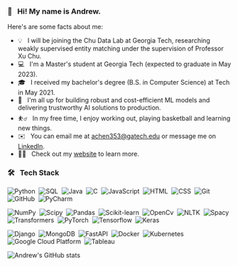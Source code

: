 ### 👋 &nbsp; Hi! My name is Andrew.

Here's are some facts about me:

- 💡 &nbsp; I will be joining the Chu Data Lab at Georgia Tech, researching weakly supervised entity matching under the supervision of Professor Xu Chu.
- 💻 &nbsp; I'm a Master's student at Georgia Tech (expected to graduate in May 2023).
- 🎓 &nbsp; I received my bachelor's degree (B.S. in Computer Science) at Tech in May 2021.
- 🌱 &nbsp; I'm all up for building robust and cost-efficient ML models and delivering trustworthy AI solutions to production.
- ⛹️‍♂️ &nbsp; In my free time, I enjoy working out, playing basketball and learning new things.
- ✉️ &nbsp; You can email me at achen353@gatech.edu or message me on [LinkedIn](https://www.linkedin.com/in/achen353/).
- 👨‍💻 &nbsp; Check out my [website](https://achen353.github.io/) to learn more.

### 🛠 &nbsp; Tech Stack

![Python](https://img.shields.io/badge/-Python-05122A?style=flat&logo=python)&nbsp;
![SQL](https://img.shields.io/badge/-SQL-05122A?style=flat&logo=mysql)&nbsp;
![Java](https://img.shields.io/badge/-Java-05122A?style=flat&logo=Java)&nbsp;
![C](https://img.shields.io/badge/-C-05122A?style=flat&logo=C)&nbsp;
![JavaScript](https://img.shields.io/badge/-JavaScript-05122A?style=flat&logo=javascript)&nbsp;
![HTML](https://img.shields.io/badge/-HTML-05122A?style=flat&logo=HTML5)&nbsp;
![CSS](https://img.shields.io/badge/-CSS-05122A?style=flat&logo=CSS3)&nbsp;
![Git](https://img.shields.io/badge/-Git-05122A?style=flat&logo=git)&nbsp;
![GitHub](https://img.shields.io/badge/-GitHub-05122A?style=flat&logo=github)&nbsp;
![PyCharm](https://img.shields.io/badge/-PyCharm-05122A?style=flat&logo=pycharm)&nbsp;

![NumPy](https://img.shields.io/badge/-Numpy-05122A?&style=flat&logo=numpy)&nbsp;
![Scipy](https://img.shields.io/badge/-Scipy-05122A?&style=flat&logo=scipy)&nbsp;
![Pandas](https://img.shields.io/badge/-Pandas-05122A?&style=flat&logo=pandas)&nbsp;
![Scikit-learn](https://img.shields.io/badge/-scikit--learn-05122A?&style=flat&logo=scikit-learn)&nbsp;
![OpenCv](https://img.shields.io/badge/-OpenCV-05122A?&style=flat&logo=openCV)&nbsp;
![NLTK](https://img.shields.io/badge/-NLTK-05122A?&style=flat&logo=NLTK)&nbsp;
![Spacy](https://img.shields.io/badge/-Spacy-05122A?&style=flat&logo=spacy)&nbsp;
![Transformers](https://img.shields.io/badge/-Transformers-05122A?&style=flat&logo=transformers)&nbsp;
![PyTorch](https://img.shields.io/badge/-PyTorch-05122A?&style=flat&logo=pytorch)&nbsp;
![Tensorflow](https://img.shields.io/badge/-Tensorflow-05122A?&style=flat&logo=tensorflow)&nbsp;
![Keras](https://img.shields.io/badge/-Keras-05122A?&style=flat&logo=keras)&nbsp;

![Django](https://img.shields.io/badge/-Django-05122A?style=flat&logo=django)&nbsp;
![MongoDB](https://img.shields.io/badge/-MongoDB-05122A?style=flat&logo=MongoDB)&nbsp;
![FastAPI](https://img.shields.io/badge/-FastAPI-05122A?style=flat&logo=FastAPI)&nbsp;
![Docker](https://img.shields.io/badge/-Docker-05122A?style=flat&logo=docker)&nbsp;
![Kubernetes](https://img.shields.io/badge/-Kubernetes-05122A?style=flat&logo=kubernetes)&nbsp;
![Google Cloud Platform](https://img.shields.io/badge/-Google%20Cloud%20Platform-05122A?style=flat&logo=google-cloud-platform)&nbsp;
![Tableau](https://img.shields.io/badge/-Tableau-05122A?style=flat&logo=tableau)&nbsp;

![Andrew's GitHub stats](https://github-readme-stats.vercel.app/api?username=achen353&count_private=true&theme=merko)
